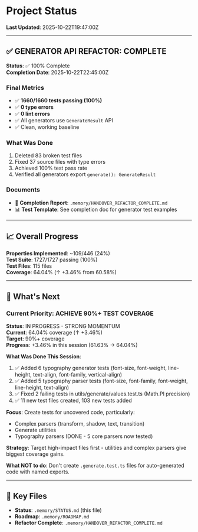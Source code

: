 # Project Status

**Last Updated**: 2025-10-22T19:47:00Z

---

## ✅ GENERATOR API REFACTOR: COMPLETE

**Status**: ✅ 100% Complete  
**Completion Date**: 2025-10-22T22:45:00Z

### Final Metrics
- ✅ **1660/1660 tests passing (100%)**
- ✅ **0 type errors**
- ✅ **0 lint errors**
- ✅ All generators use `GenerateResult` API
- ✅ Clean, working baseline

### What Was Done
1. Deleted 83 broken test files
2. Fixed 37 source files with type errors
3. Achieved 100% test pass rate
4. Verified all generators export `generate(): GenerateResult`

### Documents
- 📖 **Completion Report**: `.memory/HANDOVER_REFACTOR_COMPLETE.md`
- 📊 **Test Template**: See completion doc for generator test examples

---

## 📈 Overall Progress

**Properties Implemented**: ~109/446 (24%)  
**Test Suite**: 1727/1727 passing (100%)  
**Test Files**: 115 files  
**Coverage**: 64.04% (↑ +3.46% from 60.58%)

---

## 🎯 What's Next

### Current Priority: ACHIEVE 90%+ TEST COVERAGE
**Status**: IN PROGRESS - STRONG MOMENTUM  
**Current**: 64.04% coverage (↑ +3.46%)  
**Target**: 90%+ coverage  
**Progress**: +3.46% in this session (61.63% → 64.04%)

**What Was Done This Session**:
1. ✅ Added 6 typography generator tests (font-size, font-weight, line-height, text-align, font-family, vertical-align)
2. ✅ Added 5 typography parser tests (font-size, font-family, font-weight, line-height, text-align)
3. ✅ Fixed 2 failing tests in utils/generate/values.test.ts (Math.PI precision)
4. ✅ 11 new test files created, 103 new tests added

**Focus**: Create tests for uncovered code, particularly:
- Complex parsers (transform, shadow, text, transition)
- Generate utilities
- Typography parsers (DONE - 5 core parsers now tested)

**Strategy**: Target high-impact files first - utilities and complex parsers give biggest coverage gains.

**What NOT to do**: Don't create `.generate.test.ts` files for auto-generated code with named exports.

---

## 📁 Key Files

- **Status**: `.memory/STATUS.md` (this file)
- **Roadmap**: `.memory/ROADMAP.md`
- **Refactor Complete**: `.memory/HANDOVER_REFACTOR_COMPLETE.md`
